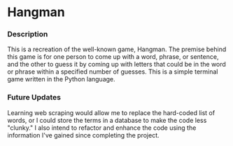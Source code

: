 <h1>Hangman</h1>

<h3>Description</h3>
This is a recreation of the well-known game, Hangman. The premise behind this game is for one person to come up with a word, phrase, or sentence, and the other to guess it by coming up with letters that could be in the word or phrase within a specified number of guesses. This is a simple terminal game written in the Python language.

<h3>Future Updates</h3>
Learning web scraping would allow me to replace the hard-coded list of words, or I could store the terms in a database to make the code less "clunky."  I also intend to refactor and enhance the code using the information I've gained since completing the project.
